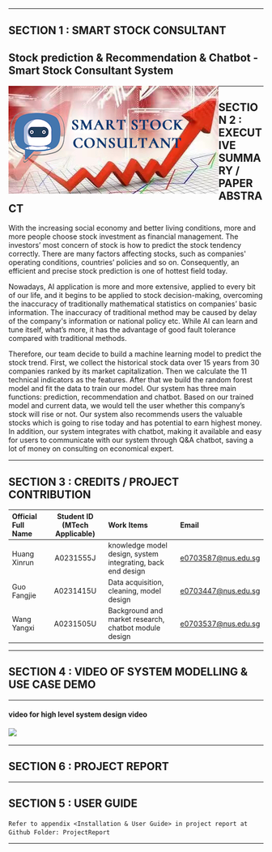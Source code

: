 ##
---

## SECTION 1 : SMART STOCK CONSULTANT
## Stock prediction & Recommendation & Chatbot - Smart Stock Consultant System

<img src="SystemCode/SMART STOCK2.png"
     style="float: left; margin-right: 0px;" />

---

## SECTION 2 : EXECUTIVE SUMMARY / PAPER ABSTRACT
With the increasing social economy and better living conditions, more and more people choose stock investment as financial management. The investors’ most concern of stock is how to predict the stock tendency correctly. There are many factors affecting stocks, such as companies' operating conditions, countries’ policies and so on. Consequently, an efficient and precise stock prediction is one of hottest field today.

Nowadays, AI application is more and more extensive, applied to every bit of our life, and it begins to be applied to stock decision-making, overcoming the inaccuracy of traditionally mathematical statistics on companies’ basic information. The inaccuracy of traditional method may be caused by delay of the company's information or national policy etc. While AI can learn and tune itself, what’s more, it has the advantage of good fault tolerance compared with traditional methods.

Therefore, our team decide to build a machine learning model to predict the stock trend. First, we collect the historical stock data over 15 years from 30 companies ranked by its market capitalization. Then we calculate the 11 technical indicators as the features. After that we build the random forest model and fit the data to train our model. Our system has three main functions: prediction, recommendation and chatbot. Based on our trained model and current data, we would tell the user whether this company’s stock will rise or not. Our system also recommends users the valuable stocks which is going to rise today and has potential to earn highest money. In addition, our system integrates with chatbot, making it available and easy for users to communicate with our system through Q&A chatbot, saving a lot of money on consulting on economical expert.


---

## SECTION 3 : CREDITS / PROJECT CONTRIBUTION

| Official Full Name  | Student ID (MTech Applicable)  | Work Items | Email |
| :------------ |:---------------:| :-----| :-----|
| Huang Xinrun | A0231555J | knowledge model design, system integrating, back end design | e0703587@nus.edu.sg |
| Guo Fangjie | A0231415U | Data acquisition, cleaning, model design| e0703447@nus.edu.sg |
| Wang Yangxi | A0231505U | Background and market research, chatbot module design  | e0703537@nus.edu.sg |

---

## SECTION 4 : VIDEO OF SYSTEM MODELLING & USE CASE DEMO
---
#### video for high level system design video


[![](https://res.cloudinary.com/marcomontalbano/image/upload/v1635726765/video_to_markdown/images/youtube--2LVCiU9Jfuk-c05b58ac6eb4c4700831b2b3070cd403.jpg)](https://youtu.be/2LVCiU9Jfuk "")

---
## SECTION 6 : PROJECT REPORT


---

## SECTION 5 : USER GUIDE

`Refer to appendix <Installation & User Guide> in project report at Github Folder: ProjectReport`


---

